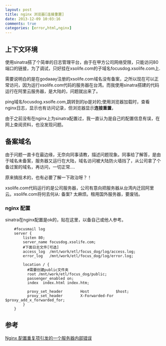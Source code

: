 ```yaml
---
layout: post
title: nginx 浏览器[连接重置]
date: 2013-12-09 10:03:16
comments: true
categories: [error,html,nginx]
---
```


## 上下文环境

使用sinatra搭了个简单的日志管理平台，由于在甲方公司网络受限，只能访问80端口的链接，为了调试，只好挂在xsolife.com的子域名focusdog.xsolife.com上.

需要说明白的是在godaaay注册的xsolife.com域名没有备案，之所以现在可以正常访问，因为运行xsolife.com代码的服务器在台湾。而我使用sinatra搭建的代码运行在阿里云服务器，是大陆的，问题就出来了。

ping域名focusdog.xsolfe.com,跳转到的ip是对的;使用浏览器加载时，查看nginx日志，显示也有访问记录，但浏览器显示**连接重置**，

由于之前没有在nginx上为sinatra配置过，我一直认为是自己的配置信息有误，在网上查阅资料，也没发现问题。

## 备案域名

由于问题一直卡在最边缘，无奈向同事请教，描述问题现象。同事给了解答，是由于域名未备案，服务器又运行在大陆，域名访问被大陆防火墙挡了，从公司拿了个备过案的域名，再访问，一切正常....

原来搞技术的，也有必要了解一下政治呀？！

xsolife.com代码运行的是公司服务器，公司有意向把服务器从台湾内迁回阿里云。xsolife.com将何去何从: 备案? 太麻烦。租用国外服务器，要废钱。


### nginx 配置

sinatra在nginx配置是ok的，贴在这里，以备自己或他人参考。
  
        #focusmail log
        server {
            listen 80;
            server_name focusdog.xsolife.com;
            #下面日志文件[可选]
            access_log  /mnt/work/etl/focus_dog/log/access.log;
            error_log   /mnt/work/etl/focus_dog/log/error.log;
    
            location / {
              #需要创建public文件夹
              root /mnt/work/etl/focus_dog/public;
              passenger_enabled on;
              index  index.html index.htm;
    
              proxy_set_header        Host            $host;
              proxy_set_header        X-Forwarded-For $proxy_add_x_forwarded_for;
            }
        }   

## 参考

[Nginx 配置重复项引发的一个服务器内部错误](http://blog.sina.com.cn/s/blog_549212ae01009hej.html)
